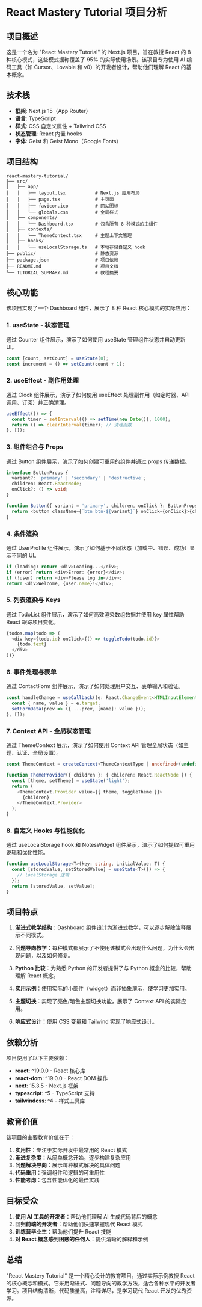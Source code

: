 # React Mastery Tutorial 项目分析

## 项目概述

这是一个名为 "React Mastery Tutorial" 的 Next.js 项目，旨在教授 React 的 8 种核心模式，这些模式据称覆盖了 95% 的实际使用场景。该项目专为使用 AI 编码工具（如 Cursor、Lovable 和 v0）的开发者设计，帮助他们理解 React 的基本概念。

## 技术栈

- **框架**: Next.js 15（App Router）
- **语言**: TypeScript
- **样式**: CSS 自定义属性 + Tailwind CSS
- **状态管理**: React 内置 hooks
- **字体**: Geist 和 Geist Mono（Google Fonts）

## 项目结构

```
react-mastery-tutorial/
├── src/
│   ├── app/
│   │   ├── layout.tsx           # Next.js 应用布局
│   │   ├── page.tsx             # 主页面
│   │   ├── favicon.ico          # 网站图标
│   │   └── globals.css          # 全局样式
│   ├── components/
│   │   └── Dashboard.tsx        # 包含所有 8 种模式的主组件
│   ├── contexts/
│   │   └── ThemeContext.tsx     # 主题上下文管理
│   ├── hooks/
│   │   └── useLocalStorage.ts   # 本地存储自定义 hook
├── public/                      # 静态资源
├── package.json                 # 项目依赖
├── README.md                    # 项目文档
└── TUTORIAL_SUMMARY.md          # 教程摘要
```

## 核心功能

该项目实现了一个 Dashboard 组件，展示了 8 种 React 核心模式的实际应用：

### 1. useState - 状态管理

通过 Counter 组件展示，演示了如何使用 useState 管理组件状态并自动更新 UI。

```typescript
const [count, setCount] = useState(0);
const increment = () => setCount(count + 1);
```

### 2. useEffect - 副作用处理

通过 Clock 组件展示，演示了如何使用 useEffect 处理副作用（如定时器、API 调用、订阅）并正确清理。

```typescript
useEffect(() => {
  const timer = setInterval(() => setTime(new Date()), 1000);
  return () => clearInterval(timer); // 清理函数
}, []);
```

### 3. 组件组合与 Props

通过 Button 组件展示，演示了如何创建可重用的组件并通过 props 传递数据。

```typescript
interface ButtonProps {
  variant?: 'primary' | 'secondary' | 'destructive';
  children: React.ReactNode;
  onClick?: () => void;
}

function Button({ variant = 'primary', children, onClick }: ButtonProps) {
  return <button className={`btn btn-${variant}`} onClick={onClick}>{children}</button>;
}
```

### 4. 条件渲染

通过 UserProfile 组件展示，演示了如何基于不同状态（加载中、错误、成功）显示不同的 UI。

```typescript
if (loading) return <div>Loading...</div>;
if (error) return <div>Error: {error}</div>;
if (!user) return <div>Please log in</div>;
return <div>Welcome, {user.name}!</div>;
```

### 5. 列表渲染与 Keys

通过 TodoList 组件展示，演示了如何高效渲染数组数据并使用 key 属性帮助 React 跟踪项目变化。

```typescript
{todos.map(todo => (
  <div key={todo.id} onClick={() => toggleTodo(todo.id)}>
    {todo.text}
  </div>
))}
```

### 6. 事件处理与表单

通过 ContactForm 组件展示，演示了如何处理用户交互、表单输入和验证。

```typescript
const handleChange = useCallback((e: React.ChangeEvent<HTMLInputElement>) => {
  const { name, value } = e.target;
  setFormData(prev => ({ ...prev, [name]: value }));
}, []);
```

### 7. Context API - 全局状态管理

通过 ThemeContext 展示，演示了如何使用 Context API 管理全局状态（如主题、认证、全局设置）。

```typescript
const ThemeContext = createContext<ThemeContextType | undefined>(undefined);

function ThemeProvider({ children }: { children: React.ReactNode }) {
  const [theme, setTheme] = useState('light');
  return (
    <ThemeContext.Provider value={{ theme, toggleTheme }}>
      {children}
    </ThemeContext.Provider>
  );
}
```

### 8. 自定义 Hooks 与性能优化

通过 useLocalStorage hook 和 NotesWidget 组件展示，演示了如何提取可重用逻辑和优化性能。

```typescript
function useLocalStorage<T>(key: string, initialValue: T) {
  const [storedValue, setStoredValue] = useState<T>(() => {
    // localStorage 逻辑
  });
  return [storedValue, setValue];
}
```

## 项目特点

1. **渐进式教学结构**：Dashboard 组件设计为渐进式教学，可以逐步解除注释展示不同模式。

2. **问题导向教学**：每种模式都展示了不使用该模式会出现什么问题，为什么会出现问题，以及如何修复。

3. **Python 比较**：为熟悉 Python 的开发者提供了与 Python 概念的比较，帮助理解 React 概念。

4. **实用示例**：使用实际的小部件（widget）而非抽象演示，使学习更加实用。

5. **主题切换**：实现了亮色/暗色主题切换功能，展示了 Context API 的实际应用。

6. **响应式设计**：使用 CSS 变量和 Tailwind 实现了响应式设计。

## 依赖分析

项目使用了以下主要依赖：

- **react**: ^19.0.0 - React 核心库
- **react-dom**: ^19.0.0 - React DOM 操作
- **next**: 15.3.5 - Next.js 框架
- **typescript**: ^5 - TypeScript 支持
- **tailwindcss**: ^4 - 样式工具库

## 教育价值

该项目的主要教育价值在于：

1. **实用性**：专注于实际开发中最常用的 React 模式
2. **渐进复杂度**：从简单概念开始，逐步构建复杂应用
3. **问题解决导向**：展示每种模式解决的具体问题
4. **代码重用**：强调组件和逻辑的可重用性
5. **性能考虑**：包含性能优化的最佳实践

## 目标受众

1. **使用 AI 工具的开发者**：帮助他们理解 AI 生成代码背后的概念
2. **回归前端的开发者**：帮助他们快速掌握现代 React 模式
3. **训练营毕业生**：帮助他们提升 React 技能
4. **对 React 概念感到困惑的任何人**：提供清晰的解释和示例

## 总结

"React Mastery Tutorial" 是一个精心设计的教育项目，通过实际示例教授 React 的核心概念和模式。它采用渐进式、问题导向的教学方法，适合各种水平的开发者学习。项目结构清晰，代码质量高，注释详尽，是学习现代 React 开发的优秀资源。
